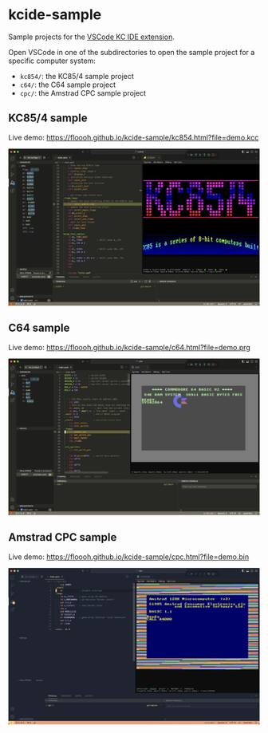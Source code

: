 # kcide-sample

Sample projects for the [VSCode KC IDE extension](https://marketplace.visualstudio.com/items?itemName=floooh.vscode-kcide).

Open VSCode in one of the subdirectories to open the sample project for
a specific computer system:

- `kc854/`: the KC85/4 sample project
- `c64/`: the C64 sample project
- `cpc/`: the Amstrad CPC sample project

## KC85/4 sample

Live demo: https://floooh.github.io/kcide-sample/kc854.html?file=demo.kcc

![kc854 sample screenshot](/screenshots/kc854.webp)

## C64 sample

Live demo: https://floooh.github.io/kcide-sample/c64.html?file=demo.prg

![c64 sample screenshot](/screenshots/c64.webp)

## Amstrad CPC sample

Live demo: https://floooh.github.io/kcide-sample/cpc.html?file=demo.bin

![cpc sample screenshot](/screenshots/cpc.webp)